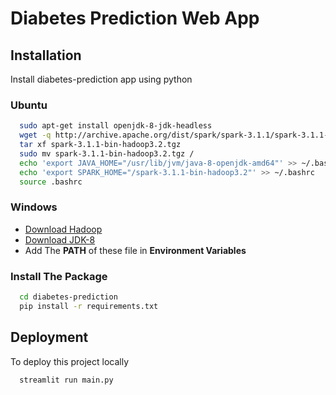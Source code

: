 
# Diabetes Prediction Web App



## Installation

Install diabetes-prediction app using python

### Ubuntu
```bash
  sudo apt-get install openjdk-8-jdk-headless
  wget -q http://archive.apache.org/dist/spark/spark-3.1.1/spark-3.1.1-bin-hadoop3.2.tgz
  tar xf spark-3.1.1-bin-hadoop3.2.tgz
  sudo mv spark-3.1.1-bin-hadoop3.2.tgz /
  echo 'export JAVA_HOME="/usr/lib/jvm/java-8-openjdk-amd64"' >> ~/.bashrc
  echo 'export SPARK_HOME="/spark-3.1.1-bin-hadoop3.2"' >> ~/.bashrc
  source .bashrc
```

### Windows
- [Download Hadoop](http://archive.apache.org/dist/spark/spark-3.1.1/spark-3.1.1-bin-hadoop3.2.tgz)
- [Download JDK-8](https://adoptium.net/download/)
- Add The **PATH** of these file in **Environment Variables**

### Install The Package
```bash
  cd diabetes-prediction
  pip install -r requirements.txt
```
    
## Deployment

To deploy this project locally
```bash
  streamlit run main.py
```


